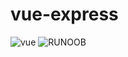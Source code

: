 # vue-express  


![vue](https://chenwenkai8023ni.github.io/img/gif/vue.gif)
![RUNOOB](http://static.runoob.com/images/runoob-logo.png)
